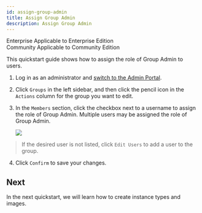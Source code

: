 ```yaml
---
id: assign-group-admin
title: Assign Group Admin
description: Assign Group Admin
---
```

<div class="label-sect">
  <div class="ee-only tooltip">Enterprise
    <span class="tooltiptext">Applicable to Enterprise Edition</span>
  </div>
  <div class="ce-only tooltip">Community
    <span class="tooltiptext">Applicable to Community Edition</span>
  </div>
</div>

This quickstart guide shows how to assign the role of Group Admin to users.


1. Log in as an administrator and [switch to the Admin Portal](login-portal-admin).

2. Click `Groups` in the left sidebar, and then click the pencil icon in the `Actions` column for the group you want to edit.

3. In the `Members` section, click the checkbox next to a username to assign the role of Group Admin.  Multiple users may be assigned the role of Group Admin.

    ![](assets/group_admin.png)

> If the desired user is not listed, click `Edit Users` to add a user to the group.


4. Click `Confirm` to save your changes.


## Next

In the next quickstart, we will learn how to create instance types and images.
